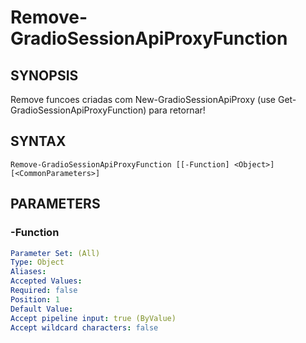 ﻿---
external help file: powershai-help.xml
schema: 2.0.0
powershai: true
---

# Remove-GradioSessionApiProxyFunction

## SYNOPSIS <!--!= @#Synop !-->
Remove funcoes criadas com  New-GradioSessionApiProxy (use Get-GradioSessionApiProxyFunction) para retornar!

## SYNTAX <!--!= @#Syntax !-->

```
Remove-GradioSessionApiProxyFunction [[-Function] <Object>] [<CommonParameters>]
```

## PARAMETERS <!--!= @#Params !-->

### -Function

```yml
Parameter Set: (All)
Type: Object
Aliases: 
Accepted Values: 
Required: false
Position: 1
Default Value: 
Accept pipeline input: true (ByValue)
Accept wildcard characters: false
```